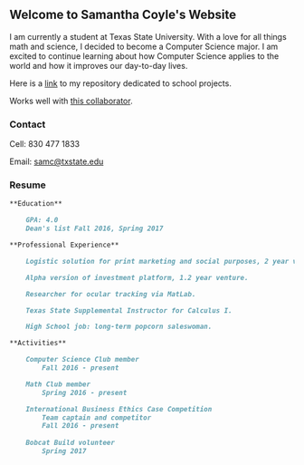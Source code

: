 ## Welcome to Samantha Coyle's Website

I am currently a student at Texas State University. With a love for all things math and science, I decided to become a Computer Science major. I am excited to continue learning about how Computer Science applies to the world and how it improves our day-to-day lives.

Here is a [link](https://github.com/sicoyle/txstcs) to my repository dedicated to school projects.

Works well with [this collaborator](http://www.cassiecoyle.me).

### Contact

Cell: 830 477 1833

Email: samc@txstate.edu

### Resume

```markdown
**Education**

	GPA: 4.0
	Dean's list Fall 2016, Spring 2017

**Professional Experience**

	Logistic solution for print marketing and social purposes, 2 year venture.

	Alpha version of investment platform, 1.2 year venture.

	Researcher for ocular tracking via MatLab.

	Texas State Supplemental Instructor for Calculus I.

	High School job: long-term popcorn saleswoman.

**Activities**

	Computer Science Club member
		Fall 2016 - present

	Math Club member
		Spring 2016 - present

	International Business Ethics Case Competition
		Team captain and competitor
		Fall 2016 - present
	
	Bobcat Build volunteer
		Spring 2017

```
